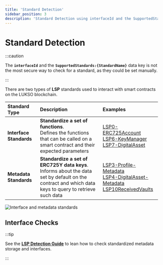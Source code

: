 ```yaml
---
title: 'Standard Detection'
sidebar_position: 3
description: 'Standard Detection using interfaceId and the SupportedStandards:{StandardName} data key.'
---
```


# Standard Detection

:::caution

The **`interfaceId`** and the **`SupportedStandards:{StandardName}`** data key is not the most secure way to check for a standard, as they could be set manually.

:::

There are two types of **LSP** standards used to interact with smart contracts on the LUKSO blockchain.

| Standard Type           | Description                                                                                                                                                | Examples                                                                                                                                                                                                                    |
| :---------------------- | :--------------------------------------------------------------------------------------------------------------------------------------------------------- | :-------------------------------------------------------------------------------------------------------------------------------------------------------------------------------------------------------------------------- |
| **Interface Standards** | **Standardize a set of functions**. <br/> Defines the functions that can be called on a smart contract and their expected parameters                       | [LSP0-ERC725Account](./universal-profile/lsp0-erc725account.md) <br/> [LSP6-KeyManager](./universal-profile/lsp6-key-manager.md) <br/> [LSP7-DigitalAsset](./tokens/LSP7-Digital-Asset.md)                                  |
| **Metadata Standards**  | **Standardize a set of ERC725Y data keys**. <br/> Informs about the data set by default on the contract and which data keys to query to retrieve such data | [LSP3-Profile-Metadata](./universal-profile/lsp3-profile-metadata.md) <br/> [LSP4-DigitalAsset-Metadata](./tokens/LSP4-Digital-Asset-Metadata.md) <br/> [LSP10ReceivedVaults](./universal-profile/lsp10-received-vaults.md) |

![Interface and metadata standards](/img/standards/standard-detection/standard-detection.jpeg)

## Interface Checks

:::tip

See the **[LSP Detection Guide](../learn/standard-detection.md)** to lean how to check standardized metadata storage and interfaces.

:::
